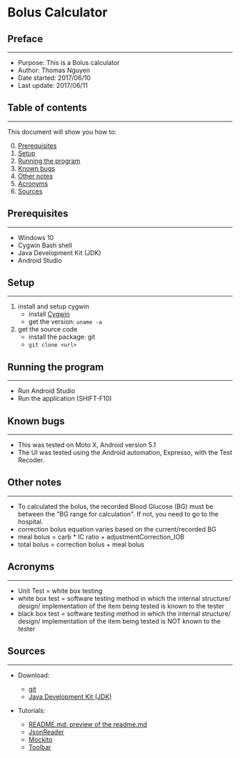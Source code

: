 # Bolus Calculator

## Preface
---

* Purpose: This is a Bolus calculator
* Author: Thomas Nguyen
* Date started: 2017/06/10
* Last update: 2017/06/11

## Table of contents
---

This document will show you how to:

0. [Prerequisites](#Prerequisites)
1. [Setup](#Setup)
2. [Running the program](#Running-the-program)
3. [Known bugs](#Known-bugs)
4. [Other notes](#Other-notes)
5. [Acronyms](#Acronyms)
6. [Sources](#Sources)

## Prerequisites
---

* Windows 10
* Cygwin Bash shell
* Java Development Kit (JDK)
* Android Studio

## Setup
---

1. install and setup cygwin
    * install [Cygwin](https://cygwin.com/install.html)
    * get the version: `uname -a`
2. get the source code
    * install the package: git
    * `git clone <url>`

## Running the program
---

* Run Android Studio
* Run the application (SHIFT-F10)

## Known bugs
---

* This was tested on Moto X, Android version 5.1
* The UI was tested using the Android automation, Expresso, with the Test Recoder.

## Other notes
---

* To calculated the bolus, the recorded Blood Glucose (BG) must be between the "BG range for calculation". If not, you need to go to the hospital.
* correction bolus equation varies based on the current/recorded BG
* meal bolus = carb * IC ratio + adjustmentCorrection_IOB
* total bolus = correction bolus + meal bolus

## Acronyms
---

* Unit Test = white box testing
* white box test = software testing method in which the internal structure/ design/ implementation of the item being tested is known to the tester
* black box test = software testing method in which the internal structure/ design/ implementation of the item being tested is NOT known to the tester

## Sources
---

* Download:

    * [git](https://git-scm.com/)
    * [Java Development Kit (JDK)](http://www.oracle.com/technetwork/java/javase/downloads/index.html)

* Tutorials:

    * [README.md: preview of the readme.md](http://dillinger.io/)
    * [JsonReader](https://developer.android.com/reference/android/util/JsonReader.html)
    * [Mockito](https://examples.javacodegeeks.com/core-java/mockito/mockito-hello-world-example/)
    * [Toolbar](http://abhiandroid.com/materialdesign/toolbar)
